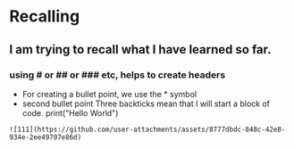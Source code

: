# Recalling
## I am trying to recall what I have learned so far.
### using # or ## or ### etc, helps to create headers
* For creating a bullet point, we use the * symbol
* second bullet point
Three backticks mean that I will start a block of code.
print("Hello World")
```
![111](https://github.com/user-attachments/assets/8777dbdc-848c-42e8-934e-2ee49707e86d)
